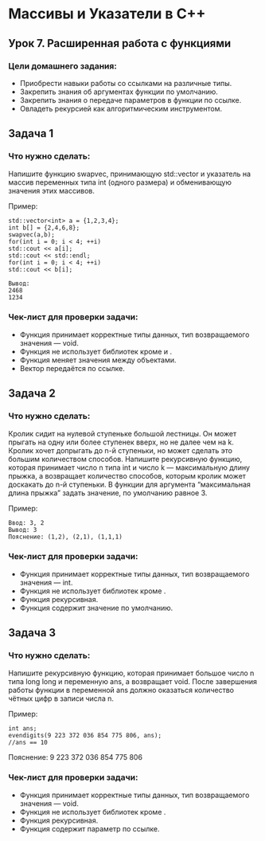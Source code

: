 # Массивы и Указатели в C++
## Урок 7. Расширенная работа с функциями

### Цели домашнего задания:

* Приобрести навыки работы со ссылками на различные типы.
* Закрепить знания об аргументах функции по умолчанию.
* Закрепить знания о передаче параметров в функции по ссылке.
* Овладеть рекурсией как алгоритмическим инструментом.

## Задача 1

### Что нужно сделать:
Напишите функцию swapvec, принимающую std::vector<int> и указатель на массив переменных типа int (одного размера) и обменивающую значения этих массивов.

Пример:
```
std::vector<int> a = {1,2,3,4};
int b[] = {2,4,6,8};
swapvec(a,b);
for(int i = 0; i < 4; ++i)
std::cout << a[i];
std::cout << std::endl;
for(int i = 0; i < 4; ++i)
std::cout << b[i];
```
```
Вывод:
2468
1234
```
### Чек-лист для проверки задачи:
* Функция принимает корректные типы данных, тип возвращаемого значения — void.
* Функция не использует библиотек кроме <iostream> и <vector>.
* Функция меняет значения между объектами.
* Вектор передаётся по ссылке.


## Задача 2

### Что нужно сделать:
Кролик сидит на нулевой ступеньке большой лестницы. Он может прыгать на одну или более ступенек вверх, но не далее чем на k. Кролик хочет допрыгать до n-й ступеньки, но может сделать это большим количеством способов.
Напишите рекурсивную функцию, которая принимает число n типа int и число k — максимальную длину прыжка, а возвращает количество способов, которым кролик может доскакать до n-й ступеньки. В функции для аргумента “максимальная длина прыжка” задать значение, по умолчанию равное 3.

Пример:
```
Ввод: 3, 2
Вывод: 3
Пояснение: (1,2), (2,1), (1,1,1)
```
### Чек-лист для проверки задачи:
* Функция принимает корректные типы данных, тип возвращаемого значения — int.
* Функция не использует библиотек кроме <iostream>.
* Функция рекурсивная.
* Функция содержит значение по умолчанию.


## Задача 3

### Что нужно сделать:
Напишите рекурсивную функцию, которая принимает большое число n типа long long и переменную ans, а возвращает void. После завершения работы функции в переменной ans должно оказаться количество чётных цифр в записи числа n.

Пример:
```
int ans;
evendigits(9 223 372 036 854 775 806, ans);
//ans == 10
```
Пояснение: 9 223 372 036 854 775 806

### Чек-лист для проверки задачи:
* Функция принимает корректные типы данных, тип возвращаемого значения — void.
* Функция не использует библиотек кроме <iostream>.
* Функция рекурсивная.
* Функция содержит параметр по ссылке.
